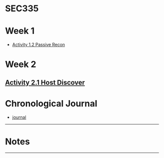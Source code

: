 # SEC335
# Week 1
* [Activity 1.2 Passive Recon](https://github.com/gabequinto/SEC335/blob/f3ee367a7778133d879d70829208ed048a33f386/Activity1.2.md)
# Week 2
[Activity 2.1 Host Discover]()
------
# Chronological Journal
* [journal](https://github.com/gabequinto/SEC335/blob/main/journalpage.md)
------
# Notes
------
